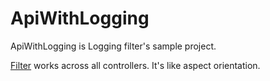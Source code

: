 # ApiWithLogging

ApiWithLogging is Logging filter's sample project.

[Filter](https://learn.microsoft.com/ja-jp/aspnet/core/mvc/controllers/filters) works across all controllers. It's like aspect orientation.
